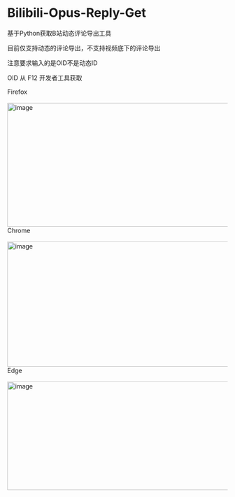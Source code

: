 # Bilibili-Opus-Reply-Get
基于Python获取B站动态评论导出工具

目前仅支持动态的评论导出，不支持视频底下的评论导出

注意要求输入的是OID不是动态ID

OID 从 F12 开发者工具获取

Firefox<br><br>
<img width="698" height="283" alt="image" src="https://github.com/user-attachments/assets/f5ac4f91-a836-41cf-ba9e-03e22393b7ae" /><br>
Chrome<br><br>
<img width="605" height="286" alt="image" src="https://github.com/user-attachments/assets/fbeb243b-982d-4b08-8d5a-149b16d70707" /><br>
Edge<br><br>
<img width="726" height="248" alt="image" src="https://github.com/user-attachments/assets/f5442382-54da-49f4-af14-dbc3c3c8f42a" />
